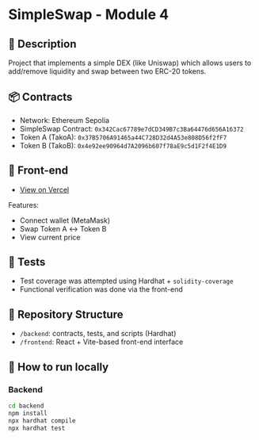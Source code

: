 # SimpleSwap - Module 4

## 🧠 Description
Project that implements a simple DEX (like Uniswap) which allows users to add/remove liquidity and swap between two ERC-20 tokens.

## 📦 Contracts
- Network: Ethereum Sepolia  
- SimpleSwap Contract: `0x342Cac67789e7dCD349B7c3Ba64476d656A16372`  
- Token A (TakoA): `0x37B5706A91465a44C728D32d4A53e808D56f2fF7`  
- Token B (TakoB): `0x4e92ee90964d7A2096b607f78aE9c5d1F2f4E1D9
`  

## 🚀 Front-end
- [View on Vercel](https://front-end-y-testing-para-simple-swa.vercel.app/)

Features:
- Connect wallet (MetaMask)
- Swap Token A ↔ Token B
- View current price

## 🧪 Tests
- Test coverage was attempted using Hardhat + `solidity-coverage`
- Functional verification was done via the front-end

## 📁 Repository Structure
- `/backend`: contracts, tests, and scripts (Hardhat)
- `/frontend`: React + Vite-based front-end interface

## 🔧 How to run locally

### Backend

```bash
cd backend
npm install
npx hardhat compile
npx hardhat test
